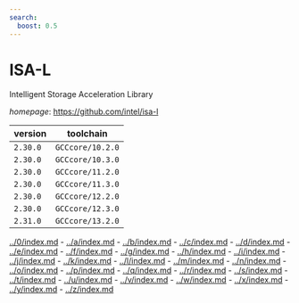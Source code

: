 ```yaml
---
search:
  boost: 0.5
---
```

# ISA-L

Intelligent Storage Acceleration Library

*homepage*: <https://github.com/intel/isa-l>

version | toolchain
--------|----------
``2.30.0`` | ``GCCcore/10.2.0``
``2.30.0`` | ``GCCcore/10.3.0``
``2.30.0`` | ``GCCcore/11.2.0``
``2.30.0`` | ``GCCcore/11.3.0``
``2.30.0`` | ``GCCcore/12.2.0``
``2.30.0`` | ``GCCcore/12.3.0``
``2.31.0`` | ``GCCcore/13.2.0``

[../0/index.md](0) - [../a/index.md](a) - [../b/index.md](b) - [../c/index.md](c) - [../d/index.md](d) - [../e/index.md](e) - [../f/index.md](f) - [../g/index.md](g) - [../h/index.md](h) - [../i/index.md](i) - [../j/index.md](j) - [../k/index.md](k) - [../l/index.md](l) - [../m/index.md](m) - [../n/index.md](n) - [../o/index.md](o) - [../p/index.md](p) - [../q/index.md](q) - [../r/index.md](r) - [../s/index.md](s) - [../t/index.md](t) - [../u/index.md](u) - [../v/index.md](v) - [../w/index.md](w) - [../x/index.md](x) - [../y/index.md](y) - [../z/index.md](z)

